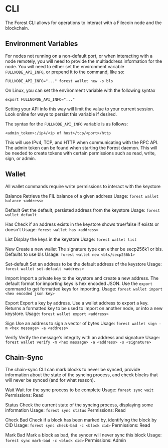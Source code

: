 
# CLI

The Forest CLI allows for operations to interact with a Filecoin node and the blockchain.


## Environment Variables
For nodes not running on a non-default port, or when interacting with a node remotely, you will need
to provide the multiaddress information for the node. You will need to either set the environment variable
`FULLNODE_API_INFO`, or prepend it to the command, like so:

`FULLNODE_API_INFO="..." forest wallet new -s bls`

On Linux, you can set the environment variable with the following syntax

`export FULLNOPDE_API_INFO="..."`

Setting your API info this way will limit the value to your current session. Look online for ways to persist
this variable if desired.

The syntax for the `FULLNODE_API_INFO` variable is as follows:

`<admin_token>:/ip4/<ip of host>/tcp/<port>/http`

This will use IPv4, TCP, and HTTP when communicating with the RPC API. The admin token can be found when starting
the Forest daemon. This will be needed to create tokens with certain permissions such as read, write, sign, or admin.

## Wallet

All wallet commands require write permissions to interact with the keystore

Balance
Retrieve the FIL balance of a given address
Usage: `forest wallet balance <address>`

Default
Get the default, persisted address from the keystore
Usage: `forest wallet default`

Has
Check if an address exists in the keystore
shows true/false if exists or doesn't
Usage: `forest wallet has <address>`

List
Display the keys in the keystore
Usage: `forest wallet list`

New
Create a new wallet
The signature type can either be secp256k1 or bls. Defaults to use bls
Usage: `forest wallet new <bls/secp256k1>`

Set-default
Set an address to be the default address of the keystore
Usage: `forest wallet set-default <address>`

Import
Import a private key to the keystore and create a new address.
The default format for importing keys is hex encoded JSON. Use the `export`
command to get formatted keys for importing.
Usage: `forest wallet import <hex encoded json key>`

Export
Export a key by address. Use a wallet address to export a key. Returns a formatted key
to be used to import on another node, or into a new keystore.
Usage: `forest wallet export <address>`

Sign
Use an address to sign a vector of bytes
Usage: `forest wallet sign -m <hex message> -a <address>`

Verify
Verify the message's integrity with an address and signature
Usage: `forest wallet verify -m <hex message> -a <address> -s <signature>`


## Chain-Sync

The chain-sync CLI can mark blocks to never be synced, provide information about the state
of the syncing process, and check blocks that will never be synced (and for what reason).

Wait
Wait for the sync process to be complete
Usage: `forest sync wait`
Permissions: Read

Status
Check the current state of the syncing process, displaying some information
Usage: `forest sync status`
Permissions: Read

Check Bad
Check if a block has been marked by, identifying the block by CID
Usage: `forest sync check-bad -c <block cid>`
Permissions: Read

Mark Bad
Mark a block as bad, the syncer will never sync this block
Usage: `forest sync mark-bad -c <block cid>`
Permissions: Admin
